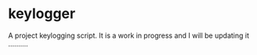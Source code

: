 # keylogger
A project keylogging script. It is a work in progress and I will be updating it ..........
